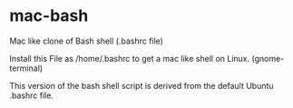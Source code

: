 # mac-bash
Mac like clone of Bash shell (.bashrc file)

Install this File as /home/.bashrc to get a mac like shell on Linux. (gnome-terminal)

This version of the bash shell script is derived from the default Ubuntu .bashrc file.


